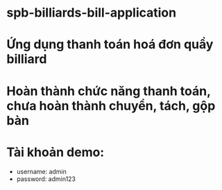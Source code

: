 # spb-billiards-bill-application
# Ứng dụng thanh toán hoá đơn quầy billiard
# Hoàn thành chức năng thanh toán, chưa hoàn thành chuyển, tách, gộp bàn
# Tài khoản demo:
- username: admin
- password: admin123

